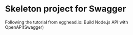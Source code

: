 # Skeleton project for Swagger

Following the tutorial from egghead.io: Build Node.js API with OpenAPI(Swagger)


